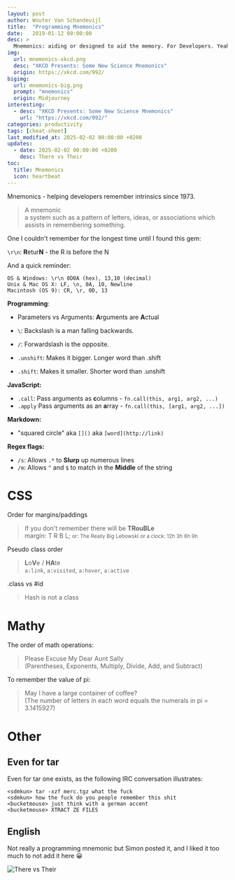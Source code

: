 ```yaml
---
layout: post
author: Wouter Van Schandevijl
title:  "Programming Mnemonics"
date:   2019-01-12 00:00:00
desc: >
  Mnemonics: aiding or designed to aid the memory. For Developers. Yeah.
img:
  url: mnemonics-xkcd.png
  desc: "XKCD Presents: Some New Science Mnemonics"
  origin: https://xkcd.com/992/
bigimg:
  url: mnemonics-big.png
  prompt: "mnemonics"
  origin: Midjourney
interesting:
  - desc: "XKCD Presents: Some New Science Mnemonics"
    url: "https://xkcd.com/992/"
categories: productivity
tags: [cheat-sheet]
last_modified_at: 2025-02-02 00:00:00 +0200
updates:
  - date: 2025-02-02 00:00:00 +0200
    desc: There vs Their
toc:
  title: Mnemonics
  icon: heartbeat
---
```


Mnemonics - helping developers remember intrinsics since 1973.

> A mnemonic  
> a system such as a pattern of letters, ideas, or associations which assists in remembering something.

<!--more-->

One I couldn't remember for the longest time until I found this gem:

`\r\n`: **R**etur**N** - the R is before the N

And a quick reminder:  
```
OS & Windows: \r\n 0D0A (hex), 13,10 (decimal)
Unix & Mac OS X: LF, \n, 0A, 10, Newline
Macintosh (OS 9): CR, \r, 0D, 13
```

**Programming**:  
- Parameters vs Arguments: **A**rguments are **A**ctual

- `\`: Backslash is a man falling backwards.
- `/`: Forwardslash is the opposite.

- `.unshift`: Makes it bigger. Longer word than .shift
- `.shift`: Makes it smaller. Shorter word than .unshift


**JavaScript:**  
- `.call`: Pass arguments as **c**olumns - `fn.call(this, arg1, arg2, ...)`
- `.apply` Pass arguments as an **a**rray - `fn.call(this, [arg1, arg2, ...])`


**Markdown:**  
- "squared circle" aka `[]()` aka `[word](http://link)`


**Regex flags:**  
- `/s`: Allows `.*` to **Slurp** up numerous lines
- `/m`: Allows `^` and `$` to match in the **Middle** of the string




# CSS

Order for margins/paddings

> If you don't remember there will be **TRouBLe**  
> margin: T R B L;
> <small>or: The Really Big Lebowski</small>
> <small>or a clock: 12h 3h 6h 9h</small>


 Pseudo class order

> **L**o**V**e / **HA**te  
> `a:link`, `a:visited`, `a:hover`, `a:active`



.class vs #id

> Hash is not a class


# Mathy

The order of math operations:

> Please Excuse My Dear Aunt Sally  
> (Parentheses, Exponents, Multiply, Divide, Add, and Subtract)


To remember the value of pi: 

> May I have a large container of coffee?  
> (The number of letters in each word equals the numerals in pi = 3.1415927)


# Other

## Even for tar

Even for tar one exists, as the following IRC conversation illustrates:

```
<sdmkun> tar -xzf merc.tgz what the fuck
<sdmkun> how the fuck do you people remember this shit
<bucketmouse> just think with a german accent
<bucketmouse> XTRACT ZE FILES
```

## English

Not really a programming mnemonic but Simon posted it,
and I liked it too much to not add it here 😀

![There vs Their](/assets/blog-images/mnemonics-there-their.png "There vs Their")
